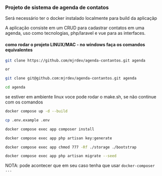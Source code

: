 ### Projeto de sistema de agenda de contatos

Será necessário ter o docker instalado localmente para build da aplicaçãp

A aplicação consiste em um CRUD para cadastrar contatos em uma agenda, uso como
tecnologias, php/laravel e vue para as interfaces.

#### como rodar o projeto LINUX/MAC - no windows faça os comandos equivalentes
``` bash
git clone https://github.com/mjrdev/agenda-contantos.git agenda

or 

git clone git@github.com:mjrdev/agenda-contantos.git agenda
```
``` bash
cd agenda
``` 

se estiver em ambiente linux voce pode rodar o make.sh, se não continue com os comandos

``` bash
docker compose up -d --build
``` 
``` bash
cp .env.example .env
``` 
``` bash
docker compose exec app composer install
``` 
``` bash
docker compose exec app php artisan key:generate
``` 
``` bash
docker compose exec app chmod 777 -Rf ./storage ./bootstrap
``` 
``` bash
docker compose exec app php artisan migrate --seed
```

NOTA: pode acontecer que em seu caso tenha que usar ```docker-composer ...```